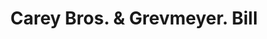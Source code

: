 ---
doi: 10.7916/D81274SN
date_other: '1880'
date_other_textual: 1880-1889
form: printed ephemera
genre:
- Invoices
name:
- Carey Bros. & Grevmeyer
object_in_context_url: https://biggert.cul.columbia.edu/items/view/ave_biggert_01388
subject_hierarchical_geographic:
- Philadelphia, Pennsylvania, United States
subject_name:
- Carey Bros. & Grevmeyer
title: Carey Bros. & Grevmeyer. Bill
sort_title: Carey Bros. & Grevmeyer. Bill
call_number: ave_biggert_01388
coordinates:
- 40.00944444444445,-75.13333333333334
pid: ave_biggert_01388
identifiers: ave_biggert_01388
thumbnail: https://derivativo-1.library.columbia.edu/iiif/2/ldpd:344621/full/!256,256/0/native.jpg
permalink: /biggert/ave_biggert_01388/
layout: iiif-image-page
---